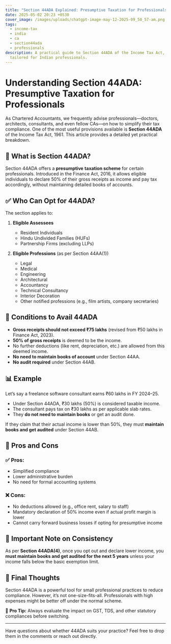 ```yaml
---
title: "Section 44ADA Explained: Presumptive Taxation for Professionals"
date: 2025-05-02 20:23 +0530
cover_image: /images/uploads/chatgpt-image-may-12-2025-09_50_57-am.png
tags:
  - income-tax
  - india
  - ca
  - section44ada
  - professionals
description: A practical guide to Section 44ADA of the Income Tax Act, 1961,
  tailored for Indian professionals.
---
```

# Understanding Section 44ADA: Presumptive Taxation for Professionals

As Chartered Accountants, we frequently advise professionals—doctors, architects, consultants, and even fellow CAs—on how to simplify their tax compliance. One of the most useful provisions available is **Section 44ADA** of the Income Tax Act, 1961. This article provides a detailed yet practical breakdown.

## 📘 What is Section 44ADA?

Section 44ADA offers a **presumptive** **taxation scheme** for certain professionals. Introduced in the Finance Act, 2016, it allows eligible individuals to declare 50% of their gross receipts as income and pay tax accordingly, without maintaining detailed books of accounts.

## ✅ Who Can Opt for 44ADA?

The section applies to:

1. **Eligible Assessees**  

   * Resident Individuals  
   * Hindu Undivided Families (HUFs)  
   * Partnership Firms (excluding LLPs)  
2. **Eligible Professions** (as per Section 44AA(1))  

   * Legal  
   * Medical  
   * Engineering  
   * Architectural  
   * Accountancy  
   * Technical Consultancy  
   * Interior Decoration  
   * Other notified professions (e.g., film artists, company secretaries)  

## 💼 Conditions to Avail 44ADA

* **Gross receipts should not exceed ₹75 lakhs** (revised from ₹50 lakhs in Finance Act, 2023).
* **50% of gross receipts** is deemed to be the income.
* No further deductions (like rent, depreciation, etc.) are allowed from this deemed income.
* **No need to maintain books of account** under Section 44AA.
* **No audit required** under Section 44AB.

## 📊 Example

Let’s say a freelance software consultant earns ₹60 lakhs in FY 2024–25.

* Under Section 44ADA, ₹30 lakhs (50%) is considered taxable income.
* The consultant pays tax on ₹30 lakhs as per applicable slab rates.
* They **do not need to maintain books** or get an audit done.

If they claim that their actual income is lower than 50%, they must **maintain books and get audited** under Section 44AB.

## 🧠 Pros and Cons

### ✅ Pros:

* Simplified compliance
* Lower administrative burden
* No need for formal accounting systems

### ❌ Cons:

* No deductions allowed (e.g., office rent, salary to staff)
* Mandatory declaration of 50% income even if actual profit margin is lower
* Cannot carry forward business losses if opting for presumptive income

## 🔄 Important Note on Consistency

As per **Section 44ADA(4)**, once you opt out and declare lower income, you **must maintain books and get audited for the next 5 years** unless your income falls below the basic exemption limit.

## 📝 Final Thoughts

Section 44ADA is a powerful tool for small professional practices to reduce compliance. However, it’s not one-size-fits-all. Professionals with high expenses might be better off under the normal scheme.

📌 **Pro Tip:** Always evaluate the impact on GST, TDS, and other statutory compliances before switching.

- - -

Have questions about whether 44ADA suits your practice? Feel free to drop them in the comments or reach out directly.
